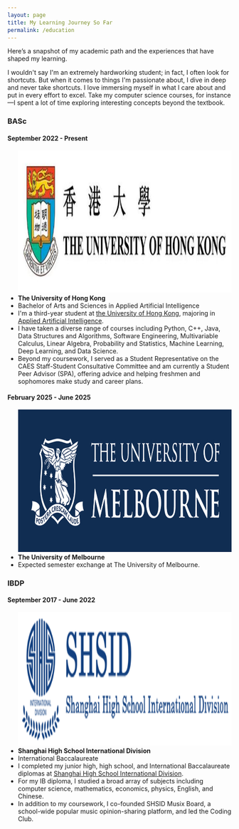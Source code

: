 ```yaml
---
layout: page
title: My Learning Journey So Far
permalink: /education
---
```


<link rel="stylesheet" href="/assets/css/timeline.css">

Here’s a snapshot of my academic path and the experiences that have shaped my learning.

I wouldn't say I'm an extremely hardworking student; in fact, I often look for shortcuts. But when it comes to things I'm passionate about, I dive in deep and never take shortcuts. I love immersing myself in what I care about and put in every effort to excel. Take my computer science courses, for instance—I spent a lot of time exploring interesting concepts beyond the textbook.

<div id="timeline">
  <div>
    <section class="year">
      <h3>BASc</h3>
      <section>
        <h4>September 2022 - Present</h4>
        <ul>
            <div class="image-wrapper">
              <img src="/assets/img/hku.jpeg" style="height:8vh;">
            </div>
          <li><b>The University of Hong Kong</b></li>
          <li>Bachelor of Arts and Sciences in Applied Artificial Intelligence</li>
          <li class="description">I'm a third-year student at <a href="https://www.hku.hk/">the University of Hong Kong</a>, majoring in <a href="https://admissions.hku.hk/programmes/undergraduate-programmes/bachelor-of-arts-and-sciences-applied-artificial-intelligence">Applied Artificial Intelligence</a>.</li>
          <li class="description">I have taken a diverse range of courses including Python, C++, Java, Data Structures and Algorithms, Software Engineering, Multivariable Calculus, Linear Algebra, Probability and Statistics, Machine Learning, Deep Learning, and Data Science.</li>
          <li class="description">Beyond my coursework, I served as a Student Representative on the CAES Staff-Student Consultative Committee and am currently a Student Peer Advisor (SPA), offering advice and helping freshmen and sophomores make study and career plans.</li>
        </ul>
      </section>
      <section>
        <h4>February 2025 - June 2025</h4>
        <ul>
            <div class="image-wrapper">
              <img src="/assets/img/umelb.png" style="height:8vh;">
            </div>
          <li><b>The University of Melbourne</b></li>
          <li class="description">Expected semester exchange at The University of Melbourne.</li>
        </ul>
      </section>
    </section>
    <section class="year">
      <h3>IBDP</h3>
      <section>
        <h4>September 2017 - June 2022</h4>
        <ul>
            <div class="image-wrapper">
                <img src="/assets/img/shsid.png" style="height:7.5vh;">
            </div>
          <li><b>Shanghai High School International Division</b></li>
          <li>International Baccalaureate</li>
          <li class="description">I completed my junior high, high school, and International Baccalaureate diplomas at <a href="https://www.shsid.org/">Shanghai High School International Division</a>.</li>
          <li class="description">For my IB diploma, I studied a broad array of subjects including computer science, mathematics, economics, physics, English, and Chinese.</li>
          <li class="description">In addition to my coursework, I co-founded SHSID Musix Board, a school-wide popular music opinion-sharing platform, and led the Coding Club.</li>
        </ul>
      </section>
    </section>
  </div>
</div>

<!-- ## Shibei Junior High School

<img src="/assets/img/shibei.png" style="height:8vh;">

Prior to that, I attended the Science Class at [Shibei Junior High School](http://www.sbc.edu.sh.cn/), known as the best junior high school class for STEM subjects in Shanghai.
 -->